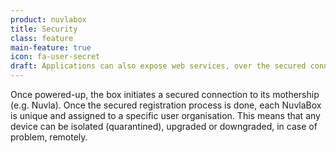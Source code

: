```yaml
---
product: nuvlabox
title: Security
class: feature
main-feature: true
icon: fa-user-secret
draft: Applications can also expose web services, over the secured connection, ensuring that the data is encrypted end-to-end.
---
```


Once powered-up, the box initiates a secured connection to its mothership (e.g. Nuvla). Once the secured registration process is done, each NuvlaBox is unique and assigned to a specific user organisation. This means that any device can be isolated (quarantined), upgraded or downgraded, in case of problem, remotely.  
